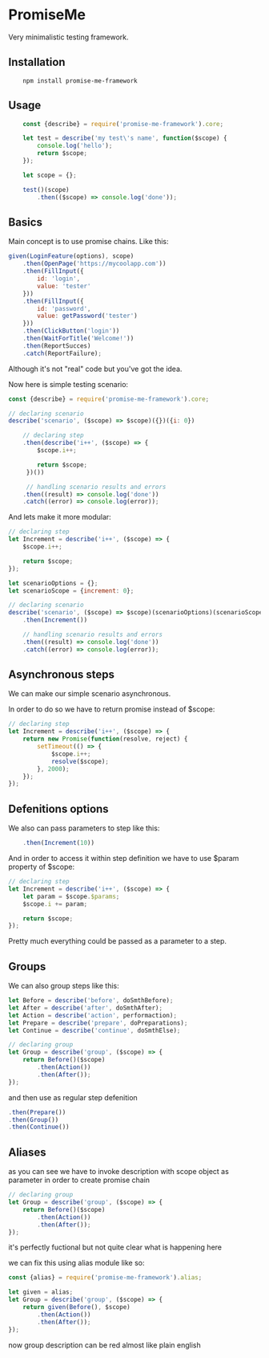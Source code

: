 # PromiseMe

Very minimalistic testing framework.

## Installation

```
    npm install promise-me-framework
```

## Usage

``` javascript
    const {describe} = require('promise-me-framework').core;

    let test = describe('my test\'s name', function($scope) {
        console.log('hello');
        return $scope;
    });

    let scope = {};

    test()(scope)
        .then(($scope) => console.log('done'));
```

## Basics

Main concept is to use promise chains. Like this:

``` javascript
given(LoginFeature(options), scope)
    .then(OpenPage('https://mycoolapp.com'))
    .then(FillInput({
        id: 'login',
        value: 'tester'
    }))
    .then(FillInput({
        id: 'password',
        value: getPassword('tester')
    }))
    .then(ClickButton('login'))
    .then(WaitForTitle('Welcome!'))
    .then(ReportSucces)
    .catch(ReportFailure);
```

Although it's not "real" code but you've got the idea.


Now here is simple testing scenario:

``` javascript
const {describe} = require('promise-me-framework').core;

// declaring scenario
describe('scenario', ($scope) => $scope)({})({i: 0})

    // declaring step
    .then(describe('i++', ($scope) => {
        $scope.i++;

        return $scope;
     })())

     // handling scenario results and errors
    .then((result) => console.log('done'))
    .catch((error) => console.log(error));

```

And lets make it more modular:

``` javascript
// declaring step
let Increment = describe('i++', ($scope) => {  
    $scope.i++;

    return $scope;
});

let scenarioOptions = {};
let scenarioScope = {increment: 0};

// declaring scenario
describe('scenario', ($scope) => $scope)(scenarioOptions)(scenarioScope)
    .then(Increment())

    // handling scenario results and errors
    .then((result) => console.log('done'))
    .catch((error) => console.log(error));
```

## Asynchronous steps

We can make our simple scenario asynchronous.

In order to do so we have to return promise instead of $scope:

``` javascript
// declaring step
let Increment = describe('i++', ($scope) => {  
    return new Promise(function(resolve, reject) {
        setTimeout(() => {
            $scope.i++;
            resolve($scope);
        }, 2000);
    });
});
```

## Defenitions options

We also can pass parameters to step like this:

``` javascript
    .then(Increment(10))
```

And in order to access it within step definition we have to use $param property of $scope:

``` javascript
// declaring step
let Increment = describe('i++', ($scope) => {  
    let param = $scope.$params;
    $scope.i += param;

    return $scope;
});
```

Pretty much everything could be passed as a parameter to a step.

## Groups

We can also group steps like this:
``` javascript
let Before = describe('before', doSmthBefore);
let After = describe('after', doSmthAfter);
let Action = describe('action', performaction);
let Prepare = describe('prepare', doPreparations);
let Continue = describe('continue', doSmthElse);

// declaring group
let Group = describe('group', ($scope) => {
    return Before()($scope)
        .then(Action())
        .then(After());
});
```
and then use as regular step defenition
``` javascript
.then(Prepare())
.then(Group())
.then(Continue())
```

## Aliases

as you can see we have to invoke description with scope object as parameter in order to create promise chain

``` javascript
// declaring group
let Group = describe('group', ($scope) => {
    return Before()($scope)
        .then(Action())
        .then(After());
});
```

it's perfectly fuctional but not quite clear what is happening here

we can fix this using alias module like so:

``` javascript
const {alias} = require('promise-me-framework').alias;

let given = alias;
let Group = describe('group', ($scope) => {
    return given(Before(), $scope)
        .then(Action())
        .then(After());
});
```

now group description can be red almost like plain english
